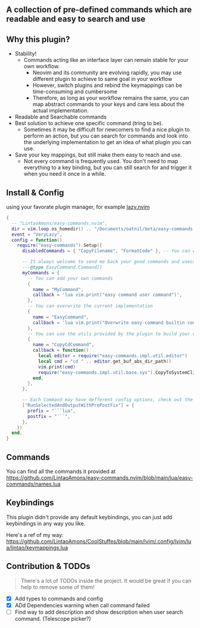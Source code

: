 ## A collection of pre-defined commands which are readable and easy to search and use

## Why this plugin?

- Stability!
  - Commands acting like an interface layer can remain stable for your own workflow.
    - Neovim and its community are evolving rapidly, you may use different plugin to achieve to same goal in your workflow
    - However, switch plugins and rebind the keymappings can be time-consuming and cumbersome
    - Therefore, as long as your workflow remains the same, you can map abstract commands to your keys and care less about the actual implementation.
- Readable and Searchable commands
- Best solution to achieve one specific command (tring to be).
  - Sometimes it may be difficult for newcomers to find a nice plugin to perform an action, but you can search for commands and look into the underlying implementation to get an idea of what plugin you can use.
- Save your key mappings, but still make them easy to reach and use.
  - Not every command is frequently used. You don't need to map everything to a key binding, but you can still search for and trigger it when you need it once in a while.

## Install & Config

using your favorate plugin manager, for example [lazy.nvim](https://github.com/folke/lazy.nvim)

```lua
{
  -- "LintaoAmons/easy-commands.nvim",
  dir = vim.loop.os_homedir() .. "/Documents/oatnil/beta/easy-commands.nvim",
  event = "VeryLazy",
  config = function()
    require("easy-commands").Setup({
      disabledCommands = { "CopyFilename", "FormatCode" }, -- You can disable the commands you don't want

      -- It always welcome to send me back your good commands and usecases
      ---@type EasyCommand.Command[]
      myCommands = {
        -- You can add your own commands
        {
          name = "MyCommand",
          callback = 'lua vim.print("easy command user command")',
        },
        -- You can overwrite the current implementation
        {
          name = "EasyCommand",
          callback = 'lua vim.print("Overwrite easy-command builtin command")',
        },
        -- You can use the utils provided by the plugin to build your own command
        {
          name = "CopyCdCommand",
          callback = function()
            local editor = require("easy-commands.impl.util.editor")
            local cmd = "cd " .. editor.get_buf_abs_dir_path()
            vim.print(cmd)
            require("easy-commands.impl.util.base.sys").CopyToSystemClipboard(cmd)
          end,
        },
      },

      -- Each Command may have defferent config options, check out the commands to find more options.
      ["RunSelectedAndOutputWithPrePostFix"] = {
        prefix = "```lua",
        postfix = "```",
      },
    })
  end,
}
```

## Commands

You can find all the commands it provided at https://github.com/LintaoAmons/easy-commands.nvim/blob/main/lua/easy-commands/names.lua

## Keybindings

This plugin didn't provide any default keybindings, you can just add keybindings in any way you like.

Here's a ref of my way: https://github.com/LintaoAmons/CoolStuffes/blob/main/lvim/.config/lvim/lua/lintao/keymappings.lua

## Contribution & TODOs

> There's a lot of TODOs inside the project. It would be great if you can help to remove some of them!

- [x] Add types to commands and config
- [x] ADd Dependencies warning when call command failed
- [ ] Find way to add description and show description when user search command. (Telescope picker?)

